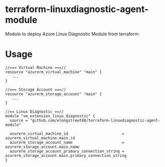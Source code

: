 # terraform-linuxdiagnostic-agent-module
Module to deploy Azure Linux Diagnostic Module from terraform

# Usage
```
//=== Virtual Machine ===//
resource "azurerm_virtual_machine" "main" {
   ...
}

//=== Storage Account ===//
resource "azurerm_storage_account" "main" {
   ...
}

//== Linux Diagnostic ==//
module "vm_extension_linux_diagnostic" {
  source = "github.com/elongstreet88/terraform-linuxdiagnostic-agent-module"

  azurerm_virtual_machine_id                        = azurerm_virtual_machine.main.id
  azurerm_storage_account_name                      = azurerm_storage_account.main.name
  azurerm_storage_account_primary_connection_string = azurerm_storage_account.main.primary_connection_string
}
```
